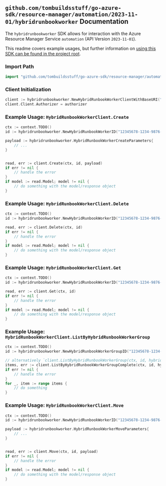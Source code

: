 
## `github.com/tombuildsstuff/go-azure-sdk/resource-manager/automation/2023-11-01/hybridrunbookworker` Documentation

The `hybridrunbookworker` SDK allows for interaction with the Azure Resource Manager Service `automation` (API Version `2023-11-01`).

This readme covers example usages, but further information on [using this SDK can be found in the project root](https://github.com/tombuildsstuff/go-azure-sdk/tree/main/docs).

### Import Path

```go
import "github.com/tombuildsstuff/go-azure-sdk/resource-manager/automation/2023-11-01/hybridrunbookworker"
```


### Client Initialization

```go
client := hybridrunbookworker.NewHybridRunbookWorkerClientWithBaseURI("https://management.azure.com")
client.Client.Authorizer = authorizer
```


### Example Usage: `HybridRunbookWorkerClient.Create`

```go
ctx := context.TODO()
id := hybridrunbookworker.NewHybridRunbookWorkerID("12345678-1234-9876-4563-123456789012", "example-resource-group", "automationAccountValue", "hybridRunbookWorkerGroupValue", "hybridRunbookWorkerIdValue")

payload := hybridrunbookworker.HybridRunbookWorkerCreateParameters{
	// ...
}


read, err := client.Create(ctx, id, payload)
if err != nil {
	// handle the error
}
if model := read.Model; model != nil {
	// do something with the model/response object
}
```


### Example Usage: `HybridRunbookWorkerClient.Delete`

```go
ctx := context.TODO()
id := hybridrunbookworker.NewHybridRunbookWorkerID("12345678-1234-9876-4563-123456789012", "example-resource-group", "automationAccountValue", "hybridRunbookWorkerGroupValue", "hybridRunbookWorkerIdValue")

read, err := client.Delete(ctx, id)
if err != nil {
	// handle the error
}
if model := read.Model; model != nil {
	// do something with the model/response object
}
```


### Example Usage: `HybridRunbookWorkerClient.Get`

```go
ctx := context.TODO()
id := hybridrunbookworker.NewHybridRunbookWorkerID("12345678-1234-9876-4563-123456789012", "example-resource-group", "automationAccountValue", "hybridRunbookWorkerGroupValue", "hybridRunbookWorkerIdValue")

read, err := client.Get(ctx, id)
if err != nil {
	// handle the error
}
if model := read.Model; model != nil {
	// do something with the model/response object
}
```


### Example Usage: `HybridRunbookWorkerClient.ListByHybridRunbookWorkerGroup`

```go
ctx := context.TODO()
id := hybridrunbookworker.NewHybridRunbookWorkerGroupID("12345678-1234-9876-4563-123456789012", "example-resource-group", "automationAccountValue", "hybridRunbookWorkerGroupValue")

// alternatively `client.ListByHybridRunbookWorkerGroup(ctx, id, hybridrunbookworker.DefaultListByHybridRunbookWorkerGroupOperationOptions())` can be used to do batched pagination
items, err := client.ListByHybridRunbookWorkerGroupComplete(ctx, id, hybridrunbookworker.DefaultListByHybridRunbookWorkerGroupOperationOptions())
if err != nil {
	// handle the error
}
for _, item := range items {
	// do something
}
```


### Example Usage: `HybridRunbookWorkerClient.Move`

```go
ctx := context.TODO()
id := hybridrunbookworker.NewHybridRunbookWorkerID("12345678-1234-9876-4563-123456789012", "example-resource-group", "automationAccountValue", "hybridRunbookWorkerGroupValue", "hybridRunbookWorkerIdValue")

payload := hybridrunbookworker.HybridRunbookWorkerMoveParameters{
	// ...
}


read, err := client.Move(ctx, id, payload)
if err != nil {
	// handle the error
}
if model := read.Model; model != nil {
	// do something with the model/response object
}
```

